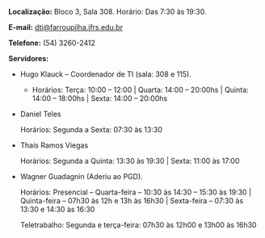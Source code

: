 **Localização:** Bloco 3, Sala 308. Horário: Das 7:30 às 19:30.

**E-mail:** dti@farroupilha.ifrs.edu.br

**Telefone:** (54) 3260-2412

**Servidores:**
- Hugo Klauck – Coordenador de TI (sala: 308 e 115).

  - Horários: Terça: 10:00 – 12:00 | Quarta: 14:00 – 20:00hs | Quinta: 14:00 – 18:00hs | Sexta: 14:00 – 20:00hs

  
- Daniel Teles

  Horários: Segunda a Sexta: 07:30 às 13:30
  
  
- Thaís Ramos Viegas

  Horários: Segunda a Quinta: 13:30 às 19:30 | Sexta: 11:00 às 17:00
  
- Wagner Guadagnin (Aderiu ao PGD).

  Horários: Presencial – Quarta-feira – 10:30 às 14:30 – 15:30 às 19:30 | Quinta-feira – 07h30 às 12h e 13h às 16h30 | Sexta-feira – 07:30 às 13:30 e 14:30 às 16:30

  Teletrabalho: Segunda e terça-feira: 07h30 às 12h00 e 13h00 às 16h30
